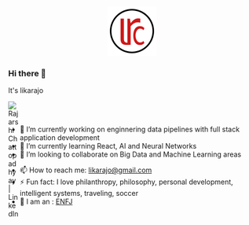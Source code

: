 <div align="center">
  <img alt="Logo" src="logo.png" width="100" />
</div>

### Hi there 👋

It's likarajo

<a href="https://www.linkedin.com/in/likarajo/" target="blank">
  <img align="left" alt="Rajarshi Chattopadhyay | LinkedIn" width="21px" src="https://image.flaticon.com/icons/svg/2111/2111499.svg" />
</a>

<br />
<br />

- 🔭 I’m currently working on enginnering data pipelines with full stack application development
- 🌱 I’m currently learning React, AI and Neural Networks
- 👯 I’m looking to collaborate on Big Data and Machine Learning areas
<!-- - 🤔 I’m looking for help with ...
- 💬 Ask me about anything. -->
- 📫 How to reach me: likarajo@gmail.com
- ⚡ Fun fact: I love philanthropy, philosophy, personal development, intelligent systems, traveling, soccer 
- 👀 I am an : [ENFJ](https://www.16personalities.com/enfj-personality)
